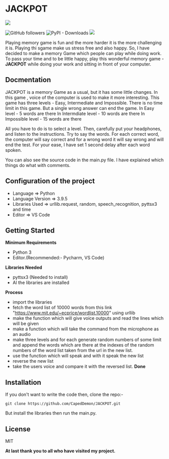 # **JACKPOT**

![](https://github.com/Shreejan-35/JACKPOT/blob/master/images/jackpot_img.jpg)

![GitHub followers](https://img.shields.io/github/followers/Shreejan-35?style=plastic)
![PyPI - Downloads](https://img.shields.io/pypi/dd/pyttsx3?style=plastic)
![](https://img.shields.io/badge/JACKPOT-1.0-blue)

Playing memory game is fun and the more harder it is the more challenging it is. Playing thi sgame make us stress free and also happy. So, I have decided to make a memory Game which people can play while doing work. To pass your time and to be little happy, play this wonderful memory game - **JACKPOT** while doing your work and sitting in front of your computer.

## Docmentation

JACKPOT is a memory Game as a usual, but it has some little changes. In this game , voice of the computer is used to make it more interesting. This game has three levels - Easy, Intermediate and Impossible. 
There is no time limit in this game. But a single wrong answer can end the game.
In Easy level - 5 words are there
In Intermdiate level - 10 words are there
In Impossible level - 15 words are there

All you have to do is to select a level. 
Then, carefully put your headphones, and listen to the instructions.
Try to say the words. For each correct word, the computer will say correct and for a wrong word it will say wrong and will end the test.
For your ease, I have set 1 second delay after each word spoken.

You can also see the source code in the main.py file. I have explained which things do what with comments.

## Configuration of the project

- Language => Python
- Language Version => 3.9.5
- Libraries Used => urllib.request, random, speech_recognition, pyttsx3 and time
- Editor => VS Code

## Getting Started

**Minimum Requirements**
- Python 3
- Editor.(Recommended:- Pycharm, VS Code)

**Libraries Needed**
- pyttsx3 (Needed to install)
- Al the libraries are installed

**Process**
- import the libraries
- fetch the word list of 10000 words from this link "https://www.mit.edu/~ecprice/wordlist.10000" using urllib
- make the function which will give voice outputs and read the lines which will be given
- make a function which will take the command from the microphone as an audio
- make three levels and for each generate random numbers of some limit and append the words which are there at the indexes of the random numbers of the word list taken from the url in the new list.
- use the function which will speak and with it speak the new list
- reverse the new list
- take the users voice and compare it with the reversed list.
**Done**

## Installation

If you don't want to write the code then, clone the repo:-
```
git clone https://github.com/CapedDemon/JACKPOT.git
```
But install the libraries then run the main.py.

## License
MIT

**At last thank you to all who have visited my project.**
